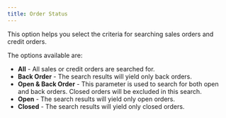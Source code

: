 ```yaml
---
title: Order Status
---
```



This option helps you select the criteria for searching sales orders and credit orders.


The options available are:

- **All** - All sales or credit orders are searched for.
- **Back Order** - The search results will yield only back orders.
- **Open &amp; Back Order** - This parameter is used to search for both open and back orders. Closed orders will be excluded in this search.
- **Open** - The search results will yield only open orders.
- **Closed** - The search results will yield only closed orders.

